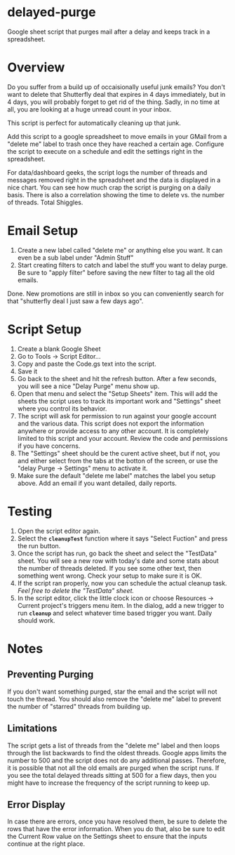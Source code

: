 # delayed-purge
Google sheet script that purges mail after a delay and keeps track in a spreadsheet.

# Overview
Do you suffer from a build up of occaisionally useful junk emails?  You don't want to delete that Shutterfly deal that expires in 4 days immediately, but in 4 days, you will probably forget to get rid of the thing.  Sadly, in no time at all, you are looking at a huge unread count in your inbox.  

This script is perfect for automatically cleaning up that junk.  

Add this script to a google spreadsheet to move emails in your GMail from a "delete me" label to trash once they have reached a certain age.  Configure the script to execute on a schedule and edit the settings right in the spreadsheet.

For data/dashboard geeks, the script logs the number of threads and messages removed right in the spreadsheet and the data is displayed in a nice chart.  You can see how much crap the script is purging on a daily basis.  There is also a correlation showing the time to delete vs. the number of threads.  Total Shiggles.

# Email Setup
1. Create a new label called "delete me" or anything else you want.  It can even be a sub label under "Admin Stuff"
1. Start creating filters to catch and label the stuff you want to delay purge.  Be sure to "apply filter" before saving the new filter to tag all the old emails.

Done.  New promotions are still in inbox so you can conveniently search for that "shutterfly deal I just saw a few days ago".

# Script Setup
1. Create a blank Google Sheet
1. Go to Tools -> Script Editor...
1. Copy and paste the Code.gs text into the script. 
1. Save it
1. Go back to the sheet and hit the refresh button.  After a few seconds, you will see a nice "Delay Purge" menu show up.
1. Open that menu and select the "Setup Sheets" item.  This will add the sheets the script uses to track its important work and "Settings" sheet where you control its behavior.
1. The script will ask for permission to run against your google account and the various data.  This script does not export the information anywhere or provide access to any other account.  It is completely limited to this script and your account.  Review the code and permissions if you have concerns.
1. The "Settings" sheet should be the curent active sheet, but if not, you and either select from the tabs at the botton of the screen, or use the "delay Purge -> Settings" menu to activate it.
1. Make sure the default "delete me label" matches the label you setup above.  Add an email if you want detailed, daily reports.

# Testing
1. Open the script editor again.
1. Select the **`cleanupTest`** function where it says "Select Fuction" and press the run button.
1. Once the script has run, go back the sheet and select the "TestData" sheet.  You will see a new row with today's date and some stats about the number of threads deleted.  If you see some other text, then something went wrong.  Check your setup to make sure it is OK.
1. If the script ran properly, now you can schedule the actual cleanup task. *Feel free to delete the "TestData" sheet.*
1. In the script editor, click the little clock icon or choose Resources -> Current project's triggers menu item.  In the dialog, add a new trigger to run **`cleanup`** and select whatever time based trigger you want.  Daily should work.

# Notes

## Preventing Purging
If you don't want something purged, star the email and the script will not touch the thread.  You should also remove the "delete me" label to prevent the number of "starred" threads from building up. 

## Limitations
The script gets a list of threads from the "delete me" label and then loops through the list backwards to find the oldest threads.  Google apps limits the number to 500 and the script does not do any additional passes.  Therefore, it is possible that not all the old emails are purged when the script runs.  If you see the total delayed threads sitting at 500 for a fiew days, then you might have to increase the frequency of the script running to keep up.

## Error Display
In case there are errors, once you have resolved them, be sure to delete the rows that have the error information.  When you do that, also be sure to edit the Current Row value on the Settings sheet to ensure that the inputs continue at the right place.
